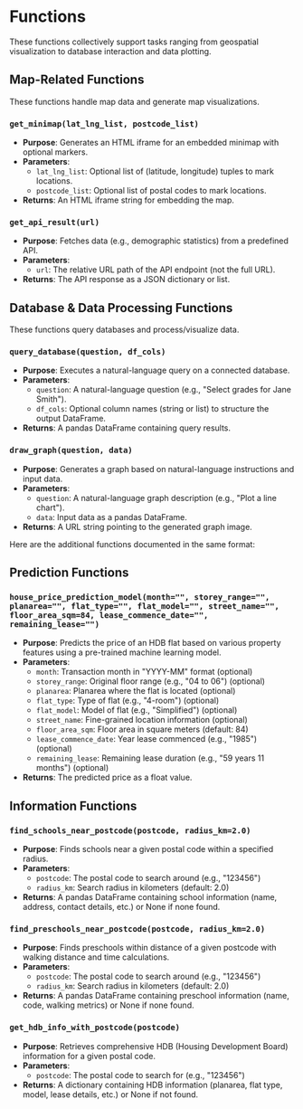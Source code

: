 


# Functions

These functions collectively support tasks ranging from geospatial visualization to database interaction and data plotting.

## Map-Related Functions

These functions handle map data and generate map visualizations.

### `get_minimap(lat_lng_list, postcode_list)`

- **Purpose**: Generates an HTML iframe for an embedded minimap with optional markers.
- **Parameters**:
    - `lat_lng_list`: Optional list of (latitude, longitude) tuples to mark locations.
    - `postcode_list`: Optional list of postal codes to mark locations.
- **Returns**: An HTML iframe string for embedding the map.

### `get_api_result(url)`

- **Purpose**: Fetches data (e.g., demographic statistics) from a predefined API.
- **Parameters**:
    - `url`: The relative URL path of the API endpoint (not the full URL).
- **Returns**: The API response as a JSON dictionary or list.

## Database & Data Processing Functions

These functions query databases and process/visualize data.

### `query_database(question, df_cols)`

- **Purpose**: Executes a natural-language query on a connected database.
- **Parameters**:
    - `question`: A natural-language question (e.g., "Select grades for Jane Smith").
    - `df_cols`: Optional column names (string or list) to structure the output DataFrame.
- **Returns**: A pandas DataFrame containing query results.

### `draw_graph(question, data)`

- **Purpose**: Generates a graph based on natural-language instructions and input data.
- **Parameters**:
    - `question`: A natural-language graph description (e.g., "Plot a line chart").
    - `data`: Input data as a pandas DataFrame.
- **Returns**: A URL string pointing to the generated graph image.


Here are the additional functions documented in the same format:

## Prediction Functions

### `house_price_prediction_model(month="", storey_range="", planarea="", flat_type="", flat_model="", street_name="", floor_area_sqm=84, lease_commence_date="", remaining_lease="")`

- **Purpose**: Predicts the price of an HDB flat based on various property features using a pre-trained machine learning model.
- **Parameters**:
  - `month`: Transaction month in "YYYY-MM" format (optional)
  - `storey_range`: Original floor range (e.g., "04 to 06") (optional)
  - `planarea`: Planarea where the flat is located (optional)
  - `flat_type`: Type of flat (e.g., "4-room") (optional)
  - `flat_model`: Model of flat (e.g., "Simplified") (optional)
  - `street_name`: Fine-grained location information (optional)
  - `floor_area_sqm`: Floor area in square meters (default: 84)
  - `lease_commence_date`: Year lease commenced (e.g., "1985") (optional)
  - `remaining_lease`: Remaining lease duration (e.g., "59 years 11 months") (optional)
- **Returns**: The predicted price as a float value.

## Information Functions

### `find_schools_near_postcode(postcode, radius_km=2.0)`

- **Purpose**: Finds schools near a given postal code within a specified radius.
- **Parameters**:
  - `postcode`: The postal code to search around (e.g., "123456")
  - `radius_km`: Search radius in kilometers (default: 2.0)
- **Returns**: A pandas DataFrame containing school information (name, address, contact details, etc.) or None if none found.

### `find_preschools_near_postcode(postcode, radius_km=2.0)`

- **Purpose**: Finds preschools within distance of a given postcode with walking distance and time calculations.
- **Parameters**:
  - `postcode`: The postal code to search around (e.g., "123456")
  - `radius_km`: Search radius in kilometers (default: 2.0)
- **Returns**: A pandas DataFrame containing preschool information (name, code, walking metrics) or None if none found.

### `get_hdb_info_with_postcode(postcode)`

- **Purpose**: Retrieves comprehensive HDB (Housing Development Board) information for a given postal code.
- **Parameters**:
  - `postcode`: The postal code to search for (e.g., "123456")
- **Returns**: A dictionary containing HDB information (planarea, flat type, model, lease details, etc.) or None if not found.

